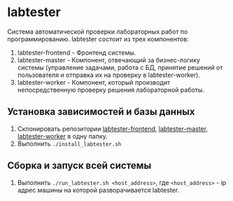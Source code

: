 # labtester
Система автоматической проверки лабораторных работ по программированию.
labtester состоит из трех компонентов:
1) labtester-frontend - Фронтенд системы.
2) labtester-master - Компонент, отвечающий за бизнес-логику системы (управление задачами, работа с БД, принятие решений от пользователя и отправка их на проверку в labtester-worker).
3) labtester-worker - Компонент, который производит непосредственную проверку решения лабораторной работы.
## Установка зависимостей и базы данных
1) Склонировать репозитории [labtester-frontend](https://github.com/sash6589/labtester-frontend), [labtester-master](https://github.com/sash6589/labtester-master), [labtester-worker](https://github.com/sash6589/labtester-worker) в одну папку.
2) Выполнить `./install_labtester.sh`
## Сборка и запуск всей системы
1) Выполнить `./run_labtester.sh <host_address>`, где `<host_address>` - ip адрес машины на которой разворачивается labtester.

